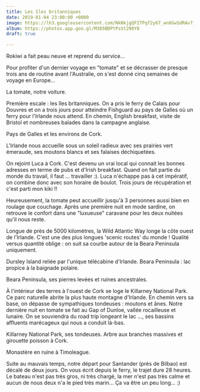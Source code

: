 ```yaml
---
title: Les îles britanniques
date: 2019-01-04 23:00:00 +0000
image: https://lh3.googleusercontent.com/NkNkjgQFITPqf2y67_wn6GwSdRAv7jkeH-ZSN-ojFIqy1O4ZBlJRn-ggwFajs-ePZNiI85PjX0cTYpzL3UMwN8ivlgq29exlwYTke5oI8q_VLbf3Nnd8zlb
album: https://photos.app.goo.gl/M385BDPtPsSt298Y8
draft: true

---
```

Rokiwi a fait peau neuve et reprend du service...

Pour profiter d'un dernier voyage en "tomate" et se décrasser de presque trois ans de routine avant l'Australie, on s'est donné cinq semaines de voyage en Europe...

La tomate, notre voiture.

Première escale : les îles britanniques. On a pris le ferry de Calais pour Douvres et on a trois jours pour atteindre Fishguard au pays de Galles où un ferry pour l'Irlande nous attend. En chemin, English breakfast, visite de Bristol et nombreuses balades dans la campagne anglaise.

Pays de Galles et les environs de Cork.

L'Irlande nous accueille sous un soleil radieux avec ses prairies vert émeraude, ses moutons blancs et ses falaises déchiquetées.

On rejoint Luca à Cork. C'est devenu un vrai local qui connait les bonnes adresses en terme de pubs et d'Irish breakfast. Quand on fait partie du monde du travail, il faut ... travailler :). Luca n'échappe pas à cet impératif, on combine donc avec son horaire de boulot. Trois jours de récupération et c'est parti mon kiki !!

Heureusement, la tomate peut accueillir jusqu'à 3 personnes aussi bien en roulage que couchage. Après une première nuit en mode sardine, on retrouve le confort dans une "luxueuse" caravane pour les deux nuitées qu'il nous reste. 

Longue de près de 5000 kilomètres, la Wild Atlantic Way longe la côte ouest de l'Irlande. C'est une des plus longues 'scenic routes' du monde ! Qualité versus quantité oblige : on suit sa courbe autour de la Beara Peninsula uniquement. 

Dursley Island reliée par l'unique télécabine d'Irlande. Beara Peninsula : lac propice à la baignade polaire.

Beara Peninsula, ses pierres levées et ruines ancestrales.

À l'intérieur des terres à l'ouest de Cork se loge le Killarney National Park. Ce parc naturelle abrite la plus haute montagne d'Irlande. En chemin vers sa base, on dépasse de sympathiques tondeuses : moutons et ânes. Notre dernière nuit en tomate se fait au Gap of Dunloe, vallée rocailleuse et lunaire. On se souviendra du road trip longeant le lac ..., ses bassins affluents marécageux qui nous a conduit là-bas.

Killarney National Park, ses tondeuses. Arbre aux branches massives et girouette poisson à Cork.

Monastère en ruine à Timoleague.

Suite au mauvais temps, notre départ pour Santander (près de Bilbao) est décalé de deux jours. On vous écrit depuis le ferry, le trajet dure 28 heures. Le bateau n'est pas très gros, ni très chargé, la mer n'est pas très calme et aucun de nous deux n'a le pied très marin... Ça va être un peu long... :)
